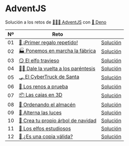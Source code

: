 # AdventJS

Solución a los retos de [👨🏽‍💻 AdventJS](https://adventjs.dev) con
[🦕 Deno](https://deno.com)

| Nº | Reto                                                                              |                                    |
| -- | --------------------------------------------------------------------------------- | ---------------------------------- |
| 01 | [🎁 ¡Primer regalo repetido!](https://adventjs.dev/es/challenges/2023/1)          | [Solución](/challenges/01.test.ts) |
| 02 | [🏭 Ponemos en marcha la fábrica](https://adventjs.dev/es/challenges/2023/2)      | [Solución](/challenges/02.test.ts) |
| 03 | [😏 El elfo travieso](https://adventjs.dev/es/challenges/2023/3)                  | [Solución](/challenges/03.test.ts) |
| 04 | [😵‍💫 Dale la vuelta a los paréntesis](https://adventjs.dev/es/challenges/2023/4) | [Solución](/challenges/04.test.ts) |
| 05 | [🛷 El CyberTruck de Santa](https://adventjs.dev/es/challenges/2023/5)            | [Solución](/challenges/05.test.ts) |
| 06 | [🦌 Los renos a prueba](https://adventjs.dev/es/challenges/2023/6)                | [Solución](/challenges/06.test.ts) |
| 07 | [📦 Las cajas en 3D](https://adventjs.dev/es/challenges/2023/7)                   | [Solución](/challenges/07.test.ts) |
| 08 | [🏬 Ordenando el almacén](https://adventjs.dev/es/challenges/2023/8)              | [Solución](/challenges/08.test.ts) |
| 09 | [🚦 Alterna las luces](https://adventjs.dev/es/challenges/2023/9)                 | [Solución](/challenges/09.test.ts) |
| 10 | [🎄 Crea tu propio árbol de navidad](https://adventjs.dev/es/challenges/2023/10)  | [Solución](/challenges/10.test.ts) |
| 11 | [📖 Los elfos estudiosos](https://adventjs.dev/es/challenges/2023/11)             | [Solución](/challenges/11.test.ts) |
| 12 | [📸 ¿Es una copia válida?](https://adventjs.dev/es/challenges/2023/12)            | [Solución](/challenges/12.test.ts) |
